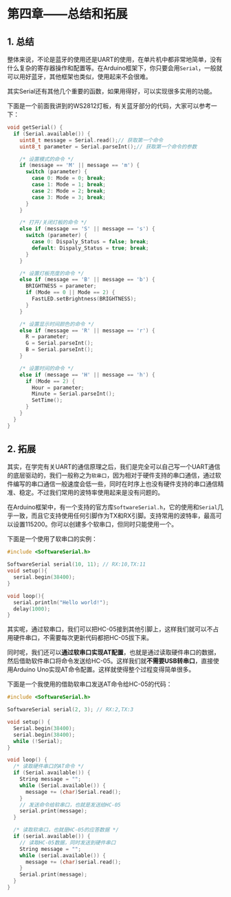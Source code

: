 # 第四章——总结和拓展

## 1. 总结

整体来说，不论是蓝牙的使用还是UART的使用，在单片机中都非常地简单，没有什么复杂的寄存器操作和配置等。在Arduino框架下，你只要会用`Serial`，一般就可以用好蓝牙，其他框架也类似，使用起来不会很难。

其实Serial还有其他几个重要的函数，如果用得好，可以实现很多实用的功能。

下面是一个前面我讲到的WS2812灯板，有关蓝牙部分的代码，大家可以参考一下：

```cpp
void getSerial() {
  if (Serial.available()) {
    uint8_t message = Serial.read();// 获取第一个命令
    uint8_t parameter = Serial.parseInt();// 获取第一个命令的参数

    /* 设置模式的命令 */
    if (message == 'M' || message == 'm') {
      switch (parameter) {
        case 0: Mode = 0; break;
        case 1: Mode = 1; break;
        case 2: Mode = 2; break;
        case 3: Mode = 3; break;
      }
    }

    /* 打开/关闭灯板的命令 */
    else if (message == 'S' || message == 's') {
      switch (parameter) {
        case 0: Dispaly_Status = false; break;
        default: Dispaly_Status = true; break;
      }
    }

    /* 设置灯板亮度的命令 */
    else if (message == 'B' || message == 'b') {
      BRIGHTNESS = parameter;
      if (Mode == 0 || Mode == 2) {
        FastLED.setBrightness(BRIGHTNESS);
      }
    }

    /* 设置显示时间颜色的命令 */
    else if (message == 'R' || message == 'r') {
      R = parameter;
      G = Serial.parseInt();
      B = Serial.parseInt();
    }

    /* 设置时间的命令 */
    else if (message == 'H' || message == 'h') {
      if (Mode == 2) {
        Hour = parameter;
        Minute = Serial.parseInt();
        SetTime();
      }
    }
  }
}
```

## 2. 拓展

其实，在学完有关UART的通信原理之后，我们是完全可以自己写一个UART通信的底层驱动的，我们一般称之为`软串口`，因为相对于硬件支持的串口通信，通过软件编写的串口通信一般速度会低一些，同时在时序上也没有硬件支持的串口通信精准、稳定。不过我们常用的波特率使用起来是没有问题的。

在Arduino框架中，有一个支持的官方库`SoftwareSerial.h`，它的使用和`Serial`几乎一致，而且它支持使用任何引脚作为TX和RX引脚。支持常用的波特率，最高可以设置115200。你可以创建多个软串口，但同时只能使用一个。

下面是一个使用了软串口的实例：

```cpp
#include <SoftwareSerial.h>

SoftwareSerial serial(10, 11); // RX:10,TX:11
void setup(){
  serial.begin(38400);
}

void loop(){
  serial.println("Hello world!");
  delay(1000);
}
```

其实呢，通过软串口，我们可以把HC-05接到其他引脚上，这样我们就可以不占用硬件串口，不需要每次更新代码都把HC-05拔下来。

同时呢，我们还可以**通过软串口实现AT配置**，也就是通过读取硬件串口的数据，然后借助软件串口将命令发送给HC-05。这样我们就**不需要USB转串口**，直接使用Arduino Uno实现AT命令配置。这样就使得整个过程变得简单很多。

下面是一个我使用的借助软串口发送AT命令给HC-05的代码：

```cpp
#include <SoftwareSerial.h>

SoftwareSerial serial(2, 3); // RX:2,TX:3

void setup() {
  Serial.begin(38400);
  serial.begin(38400);
  while (!Serial);
}

void loop() {
  /* 读取硬件串口的AT命令 */
  if (Serial.available()) {
    String message = "";
    while (Serial.available()) {
      message += (char)Serial.read();
    }
    // 发送命令给软串口，也就是发送给HC-05
    serial.print(message);
  }

  /* 读取软串口，也就是HC-05的应答数据 */
  if (serial.available()) {
    // 读取HC-05数据，同时发送到硬件串口
    String message = "";
    while (serial.available()) {
      message += (char)serial.read();
    }
    Serial.print(message);
  }
}
```